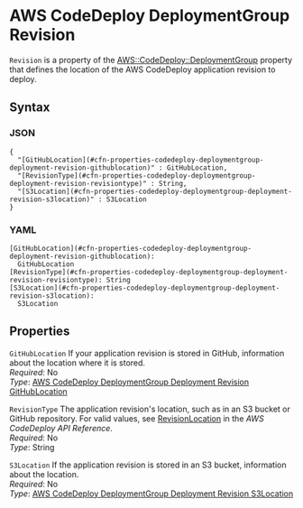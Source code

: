 # AWS CodeDeploy DeploymentGroup Revision<a name="aws-properties-codedeploy-deploymentgroup-deployment-revision"></a>

`Revision` is a property of the [AWS::CodeDeploy::DeploymentGroup](aws-resource-codedeploy-deploymentgroup.md) property that defines the location of the AWS CodeDeploy application revision to deploy\.

## Syntax<a name="w4ab1c21c10c72c21c61b5"></a>

### JSON<a name="aws-properties-codedeploy-deploymentgroup-deployment-revision-syntax.json"></a>

```
{
  "[GitHubLocation](#cfn-properties-codedeploy-deploymentgroup-deployment-revision-githublocation)" : GitHubLocation,
  "[RevisionType](#cfn-properties-codedeploy-deploymentgroup-deployment-revision-revisiontype)" : String,
  "[S3Location](#cfn-properties-codedeploy-deploymentgroup-deployment-revision-s3location)" : S3Location
}
```

### YAML<a name="aws-properties-codedeploy-deploymentgroup-deployment-revision-syntax.yaml"></a>

```
[GitHubLocation](#cfn-properties-codedeploy-deploymentgroup-deployment-revision-githublocation):
  GitHubLocation
[RevisionType](#cfn-properties-codedeploy-deploymentgroup-deployment-revision-revisiontype): String
[S3Location](#cfn-properties-codedeploy-deploymentgroup-deployment-revision-s3location):
  S3Location
```

## Properties<a name="w4ab1c21c10c72c21c61b7"></a>

`GitHubLocation`  <a name="cfn-properties-codedeploy-deploymentgroup-deployment-revision-githublocation"></a>
If your application revision is stored in GitHub, information about the location where it is stored\.  
*Required*: No  
*Type*: [AWS CodeDeploy DeploymentGroup Deployment Revision GitHubLocation](aws-properties-codedeploy-deploymentgroup-deployment-revision-githublocation.md)

`RevisionType`  <a name="cfn-properties-codedeploy-deploymentgroup-deployment-revision-revisiontype"></a>
The application revision's location, such as in an S3 bucket or GitHub repository\. For valid values, see [RevisionLocation](https://docs.aws.amazon.com/codedeploy/latest/APIReference/API_RevisionLocation.html) in the *AWS CodeDeploy API Reference*\.  
*Required*: No  
*Type*: String

`S3Location`  <a name="cfn-properties-codedeploy-deploymentgroup-deployment-revision-s3location"></a>
If the application revision is stored in an S3 bucket, information about the location\.  
*Required*: No  
*Type*: [AWS CodeDeploy DeploymentGroup Deployment Revision S3Location](aws-properties-codedeploy-deploymentgroup-deployment-revision-s3location.md)